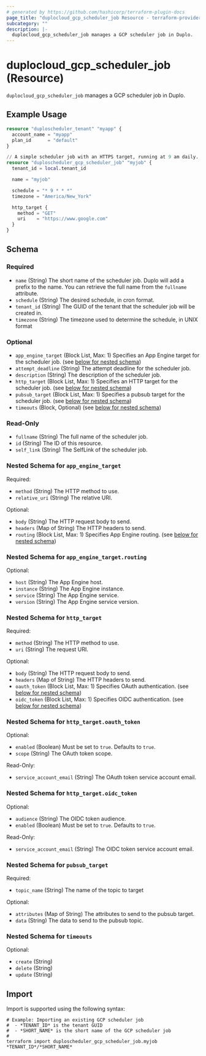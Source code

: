 ```yaml
---
# generated by https://github.com/hashicorp/terraform-plugin-docs
page_title: "duplocloud_gcp_scheduler_job Resource - terraform-provider-duplocloud"
subcategory: ""
description: |-
  duplocloud_gcp_scheduler_job manages a GCP scheduler job in Duplo.
---
```


# duplocloud_gcp_scheduler_job (Resource)

`duplocloud_gcp_scheduler_job` manages a GCP scheduler job in Duplo.

## Example Usage

```terraform
resource "duploscheduler_tenant" "myapp" {
  account_name = "myapp"
  plan_id      = "default"
}

// A simple scheduler job with an HTTPS target, running at 9 am daily.
resource "duploscheduler_gcp_scheduler_job" "myjob" {
  tenant_id = local.tenant_id

  name = "myjob"

  schedule = "* 9 * * *"
  timezone = "America/New_York"

  http_target {
    method = "GET"
    uri    = "https://www.google.com"
  }
}
```

<!-- schema generated by tfplugindocs -->
## Schema

### Required

- `name` (String) The short name of the scheduler job.  Duplo will add a prefix to the name.  You can retrieve the full name from the `fullname` attribute.
- `schedule` (String) The desired schedule, in cron format.
- `tenant_id` (String) The GUID of the tenant that the scheduler job will be created in.
- `timezone` (String) The timezone used to determine the schedule, in UNIX format

### Optional

- `app_engine_target` (Block List, Max: 1) Specifies an App Engine target for the scheduler job. (see [below for nested schema](#nestedblock--app_engine_target))
- `attempt_deadline` (String) The attempt deadline for the scheduler job.
- `description` (String) The description of the scheduler job.
- `http_target` (Block List, Max: 1) Specifies an HTTP target for the scheduler job. (see [below for nested schema](#nestedblock--http_target))
- `pubsub_target` (Block List, Max: 1) Specifies a pubsub target for the scheduler job. (see [below for nested schema](#nestedblock--pubsub_target))
- `timeouts` (Block, Optional) (see [below for nested schema](#nestedblock--timeouts))

### Read-Only

- `fullname` (String) The full name of the scheduler job.
- `id` (String) The ID of this resource.
- `self_link` (String) The SelfLink of the scheduler job.

<a id="nestedblock--app_engine_target"></a>
### Nested Schema for `app_engine_target`

Required:

- `method` (String) The HTTP method to use.
- `relative_uri` (String) The relative URI.

Optional:

- `body` (String) The HTTP request body to send.
- `headers` (Map of String) The HTTP headers to send.
- `routing` (Block List, Max: 1) Specifies App Engine routing. (see [below for nested schema](#nestedblock--app_engine_target--routing))

<a id="nestedblock--app_engine_target--routing"></a>
### Nested Schema for `app_engine_target.routing`

Optional:

- `host` (String) The App Engine host.
- `instance` (String) The App Engine instance.
- `service` (String) The App Engine service.
- `version` (String) The App Engine service version.



<a id="nestedblock--http_target"></a>
### Nested Schema for `http_target`

Required:

- `method` (String) The HTTP method to use.
- `uri` (String) The request URI.

Optional:

- `body` (String) The HTTP request body to send.
- `headers` (Map of String) The HTTP headers to send.
- `oauth_token` (Block List, Max: 1) Specifies OAuth authentication. (see [below for nested schema](#nestedblock--http_target--oauth_token))
- `oidc_token` (Block List, Max: 1) Specifies OIDC authentication. (see [below for nested schema](#nestedblock--http_target--oidc_token))

<a id="nestedblock--http_target--oauth_token"></a>
### Nested Schema for `http_target.oauth_token`

Optional:

- `enabled` (Boolean) Must be set to `true`. Defaults to `true`.
- `scope` (String) The OAuth token scope.

Read-Only:

- `service_account_email` (String) The OAuth token service account email.


<a id="nestedblock--http_target--oidc_token"></a>
### Nested Schema for `http_target.oidc_token`

Optional:

- `audience` (String) The OIDC token audience.
- `enabled` (Boolean) Must be set to `true`. Defaults to `true`.

Read-Only:

- `service_account_email` (String) The OIDC token service account email.



<a id="nestedblock--pubsub_target"></a>
### Nested Schema for `pubsub_target`

Required:

- `topic_name` (String) The name of the topic to target

Optional:

- `attributes` (Map of String) The attributes to send to the pubsub target.
- `data` (String) The data to send to the pubsub topic.


<a id="nestedblock--timeouts"></a>
### Nested Schema for `timeouts`

Optional:

- `create` (String)
- `delete` (String)
- `update` (String)

## Import

Import is supported using the following syntax:

```shell
# Example: Importing an existing GCP scheduler job
#  - *TENANT_ID* is the tenant GUID
#  - *SHORT_NAME* is the short name of the GCP scheduler job
#
terraform import duploscheduler_gcp_scheduler_job.myjob *TENANT_ID*/*SHORT_NAME*
```
